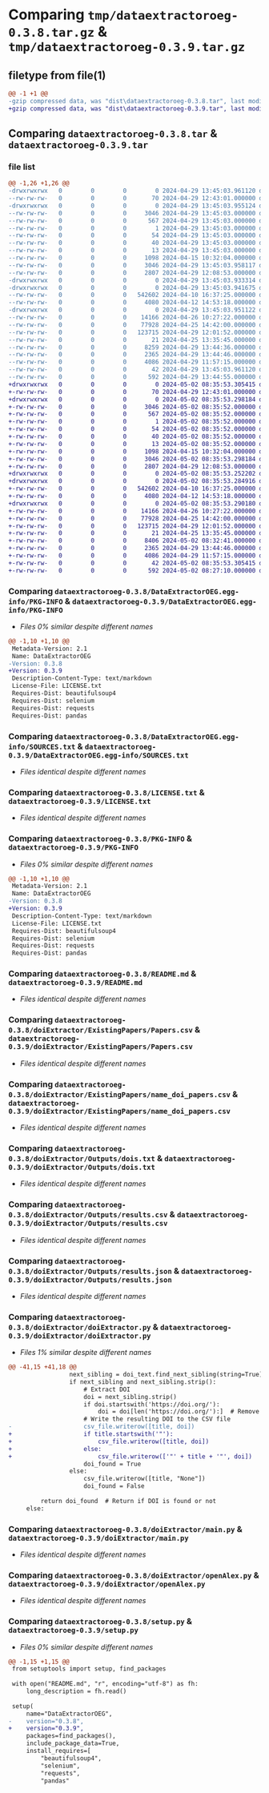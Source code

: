 # Comparing `tmp/dataextractoroeg-0.3.8.tar.gz` & `tmp/dataextractoroeg-0.3.9.tar.gz`

## filetype from file(1)

```diff
@@ -1 +1 @@
-gzip compressed data, was "dist\dataextractoroeg-0.3.8.tar", last modified: Mon Apr 29 13:45:03 2024, max compression
+gzip compressed data, was "dist\dataextractoroeg-0.3.9.tar", last modified: Thu May  2 08:35:53 2024, max compression
```

## Comparing `dataextractoroeg-0.3.8.tar` & `dataextractoroeg-0.3.9.tar`

### file list

```diff
@@ -1,26 +1,26 @@
-drwxrwxrwx   0        0        0        0 2024-04-29 13:45:03.961120 dataextractoroeg-0.3.8/
--rw-rw-rw-   0        0        0       70 2024-04-29 12:43:01.000000 dataextractoroeg-0.3.8/.gitignore
-drwxrwxrwx   0        0        0        0 2024-04-29 13:45:03.955124 dataextractoroeg-0.3.8/DataExtractorOEG.egg-info/
--rw-rw-rw-   0        0        0     3046 2024-04-29 13:45:03.000000 dataextractoroeg-0.3.8/DataExtractorOEG.egg-info/PKG-INFO
--rw-rw-rw-   0        0        0      567 2024-04-29 13:45:03.000000 dataextractoroeg-0.3.8/DataExtractorOEG.egg-info/SOURCES.txt
--rw-rw-rw-   0        0        0        1 2024-04-29 13:45:03.000000 dataextractoroeg-0.3.8/DataExtractorOEG.egg-info/dependency_links.txt
--rw-rw-rw-   0        0        0       54 2024-04-29 13:45:03.000000 dataextractoroeg-0.3.8/DataExtractorOEG.egg-info/entry_points.txt
--rw-rw-rw-   0        0        0       40 2024-04-29 13:45:03.000000 dataextractoroeg-0.3.8/DataExtractorOEG.egg-info/requires.txt
--rw-rw-rw-   0        0        0       13 2024-04-29 13:45:03.000000 dataextractoroeg-0.3.8/DataExtractorOEG.egg-info/top_level.txt
--rw-rw-rw-   0        0        0     1098 2024-04-15 10:32:04.000000 dataextractoroeg-0.3.8/LICENSE.txt
--rw-rw-rw-   0        0        0     3046 2024-04-29 13:45:03.958117 dataextractoroeg-0.3.8/PKG-INFO
--rw-rw-rw-   0        0        0     2807 2024-04-29 12:08:53.000000 dataextractoroeg-0.3.8/README.md
-drwxrwxrwx   0        0        0        0 2024-04-29 13:45:03.933314 dataextractoroeg-0.3.8/doiExtractor/
-drwxrwxrwx   0        0        0        0 2024-04-29 13:45:03.941675 dataextractoroeg-0.3.8/doiExtractor/ExistingPapers/
--rw-rw-rw-   0        0        0   542602 2024-04-10 16:37:25.000000 dataextractoroeg-0.3.8/doiExtractor/ExistingPapers/Papers.csv
--rw-rw-rw-   0        0        0     4080 2024-04-12 14:53:18.000000 dataextractoroeg-0.3.8/doiExtractor/ExistingPapers/name_doi_papers.csv
-drwxrwxrwx   0        0        0        0 2024-04-29 13:45:03.951122 dataextractoroeg-0.3.8/doiExtractor/Outputs/
--rw-rw-rw-   0        0        0    14166 2024-04-26 10:27:22.000000 dataextractoroeg-0.3.8/doiExtractor/Outputs/dois.txt
--rw-rw-rw-   0        0        0    77928 2024-04-25 14:42:00.000000 dataextractoroeg-0.3.8/doiExtractor/Outputs/results.csv
--rw-rw-rw-   0        0        0   123715 2024-04-29 12:01:52.000000 dataextractoroeg-0.3.8/doiExtractor/Outputs/results.json
--rw-rw-rw-   0        0        0       21 2024-04-25 13:35:45.000000 dataextractoroeg-0.3.8/doiExtractor/__init__.py
--rw-rw-rw-   0        0        0     8259 2024-04-29 13:44:36.000000 dataextractoroeg-0.3.8/doiExtractor/doiExtractor.py
--rw-rw-rw-   0        0        0     2365 2024-04-29 13:44:46.000000 dataextractoroeg-0.3.8/doiExtractor/main.py
--rw-rw-rw-   0        0        0     4086 2024-04-29 11:57:15.000000 dataextractoroeg-0.3.8/doiExtractor/openAlex.py
--rw-rw-rw-   0        0        0       42 2024-04-29 13:45:03.961120 dataextractoroeg-0.3.8/setup.cfg
--rw-rw-rw-   0        0        0      592 2024-04-29 13:44:55.000000 dataextractoroeg-0.3.8/setup.py
+drwxrwxrwx   0        0        0        0 2024-05-02 08:35:53.305415 dataextractoroeg-0.3.9/
+-rw-rw-rw-   0        0        0       70 2024-04-29 12:43:01.000000 dataextractoroeg-0.3.9/.gitignore
+drwxrwxrwx   0        0        0        0 2024-05-02 08:35:53.298184 dataextractoroeg-0.3.9/DataExtractorOEG.egg-info/
+-rw-rw-rw-   0        0        0     3046 2024-05-02 08:35:52.000000 dataextractoroeg-0.3.9/DataExtractorOEG.egg-info/PKG-INFO
+-rw-rw-rw-   0        0        0      567 2024-05-02 08:35:52.000000 dataextractoroeg-0.3.9/DataExtractorOEG.egg-info/SOURCES.txt
+-rw-rw-rw-   0        0        0        1 2024-05-02 08:35:52.000000 dataextractoroeg-0.3.9/DataExtractorOEG.egg-info/dependency_links.txt
+-rw-rw-rw-   0        0        0       54 2024-05-02 08:35:52.000000 dataextractoroeg-0.3.9/DataExtractorOEG.egg-info/entry_points.txt
+-rw-rw-rw-   0        0        0       40 2024-05-02 08:35:52.000000 dataextractoroeg-0.3.9/DataExtractorOEG.egg-info/requires.txt
+-rw-rw-rw-   0        0        0       13 2024-05-02 08:35:52.000000 dataextractoroeg-0.3.9/DataExtractorOEG.egg-info/top_level.txt
+-rw-rw-rw-   0        0        0     1098 2024-04-15 10:32:04.000000 dataextractoroeg-0.3.9/LICENSE.txt
+-rw-rw-rw-   0        0        0     3046 2024-05-02 08:35:53.298184 dataextractoroeg-0.3.9/PKG-INFO
+-rw-rw-rw-   0        0        0     2807 2024-04-29 12:08:53.000000 dataextractoroeg-0.3.9/README.md
+drwxrwxrwx   0        0        0        0 2024-05-02 08:35:53.252202 dataextractoroeg-0.3.9/doiExtractor/
+drwxrwxrwx   0        0        0        0 2024-05-02 08:35:53.284916 dataextractoroeg-0.3.9/doiExtractor/ExistingPapers/
+-rw-rw-rw-   0        0        0   542602 2024-04-10 16:37:25.000000 dataextractoroeg-0.3.9/doiExtractor/ExistingPapers/Papers.csv
+-rw-rw-rw-   0        0        0     4080 2024-04-12 14:53:18.000000 dataextractoroeg-0.3.9/doiExtractor/ExistingPapers/name_doi_papers.csv
+drwxrwxrwx   0        0        0        0 2024-05-02 08:35:53.290180 dataextractoroeg-0.3.9/doiExtractor/Outputs/
+-rw-rw-rw-   0        0        0    14166 2024-04-26 10:27:22.000000 dataextractoroeg-0.3.9/doiExtractor/Outputs/dois.txt
+-rw-rw-rw-   0        0        0    77928 2024-04-25 14:42:00.000000 dataextractoroeg-0.3.9/doiExtractor/Outputs/results.csv
+-rw-rw-rw-   0        0        0   123715 2024-04-29 12:01:52.000000 dataextractoroeg-0.3.9/doiExtractor/Outputs/results.json
+-rw-rw-rw-   0        0        0       21 2024-04-25 13:35:45.000000 dataextractoroeg-0.3.9/doiExtractor/__init__.py
+-rw-rw-rw-   0        0        0     8406 2024-05-02 08:32:41.000000 dataextractoroeg-0.3.9/doiExtractor/doiExtractor.py
+-rw-rw-rw-   0        0        0     2365 2024-04-29 13:44:46.000000 dataextractoroeg-0.3.9/doiExtractor/main.py
+-rw-rw-rw-   0        0        0     4086 2024-04-29 11:57:15.000000 dataextractoroeg-0.3.9/doiExtractor/openAlex.py
+-rw-rw-rw-   0        0        0       42 2024-05-02 08:35:53.305415 dataextractoroeg-0.3.9/setup.cfg
+-rw-rw-rw-   0        0        0      592 2024-05-02 08:27:10.000000 dataextractoroeg-0.3.9/setup.py
```

### Comparing `dataextractoroeg-0.3.8/DataExtractorOEG.egg-info/PKG-INFO` & `dataextractoroeg-0.3.9/DataExtractorOEG.egg-info/PKG-INFO`

 * *Files 0% similar despite different names*

```diff
@@ -1,10 +1,10 @@
 Metadata-Version: 2.1
 Name: DataExtractorOEG
-Version: 0.3.8
+Version: 0.3.9
 Description-Content-Type: text/markdown
 License-File: LICENSE.txt
 Requires-Dist: beautifulsoup4
 Requires-Dist: selenium
 Requires-Dist: requests
 Requires-Dist: pandas
```

### Comparing `dataextractoroeg-0.3.8/DataExtractorOEG.egg-info/SOURCES.txt` & `dataextractoroeg-0.3.9/DataExtractorOEG.egg-info/SOURCES.txt`

 * *Files identical despite different names*

### Comparing `dataextractoroeg-0.3.8/LICENSE.txt` & `dataextractoroeg-0.3.9/LICENSE.txt`

 * *Files identical despite different names*

### Comparing `dataextractoroeg-0.3.8/PKG-INFO` & `dataextractoroeg-0.3.9/PKG-INFO`

 * *Files 0% similar despite different names*

```diff
@@ -1,10 +1,10 @@
 Metadata-Version: 2.1
 Name: DataExtractorOEG
-Version: 0.3.8
+Version: 0.3.9
 Description-Content-Type: text/markdown
 License-File: LICENSE.txt
 Requires-Dist: beautifulsoup4
 Requires-Dist: selenium
 Requires-Dist: requests
 Requires-Dist: pandas
```

### Comparing `dataextractoroeg-0.3.8/README.md` & `dataextractoroeg-0.3.9/README.md`

 * *Files identical despite different names*

### Comparing `dataextractoroeg-0.3.8/doiExtractor/ExistingPapers/Papers.csv` & `dataextractoroeg-0.3.9/doiExtractor/ExistingPapers/Papers.csv`

 * *Files identical despite different names*

### Comparing `dataextractoroeg-0.3.8/doiExtractor/ExistingPapers/name_doi_papers.csv` & `dataextractoroeg-0.3.9/doiExtractor/ExistingPapers/name_doi_papers.csv`

 * *Files identical despite different names*

### Comparing `dataextractoroeg-0.3.8/doiExtractor/Outputs/dois.txt` & `dataextractoroeg-0.3.9/doiExtractor/Outputs/dois.txt`

 * *Files identical despite different names*

### Comparing `dataextractoroeg-0.3.8/doiExtractor/Outputs/results.csv` & `dataextractoroeg-0.3.9/doiExtractor/Outputs/results.csv`

 * *Files identical despite different names*

### Comparing `dataextractoroeg-0.3.8/doiExtractor/Outputs/results.json` & `dataextractoroeg-0.3.9/doiExtractor/Outputs/results.json`

 * *Files identical despite different names*

### Comparing `dataextractoroeg-0.3.8/doiExtractor/doiExtractor.py` & `dataextractoroeg-0.3.9/doiExtractor/doiExtractor.py`

 * *Files 1% similar despite different names*

```diff
@@ -41,15 +41,18 @@
                 next_sibling = doi_text.find_next_sibling(string=True)
                 if next_sibling and next_sibling.strip():
                     # Extract DOI
                     doi = next_sibling.strip()
                     if doi.startswith('https://doi.org/'):
                         doi = doi[len('https://doi.org/'):]  # Remove "https://doi.org/" from the beginning if present
                     # Write the resulting DOI to the CSV file
-                    csv_file.writerow([title, doi])
+                    if title.startswith('"'):
+                        csv_file.writerow([title, doi])
+                    else:
+                        csv_file.writerow(['"' + title + '"', doi])
                     doi_found = True
                 else:
                     csv_file.writerow([title, "None"])
                     doi_found = False
                     
         return doi_found  # Return if DOI is found or not
     else:
```

### Comparing `dataextractoroeg-0.3.8/doiExtractor/main.py` & `dataextractoroeg-0.3.9/doiExtractor/main.py`

 * *Files identical despite different names*

### Comparing `dataextractoroeg-0.3.8/doiExtractor/openAlex.py` & `dataextractoroeg-0.3.9/doiExtractor/openAlex.py`

 * *Files identical despite different names*

### Comparing `dataextractoroeg-0.3.8/setup.py` & `dataextractoroeg-0.3.9/setup.py`

 * *Files 0% similar despite different names*

```diff
@@ -1,15 +1,15 @@
 from setuptools import setup, find_packages
 
 with open("README.md", "r", encoding="utf-8") as fh:
     long_description = fh.read()
 
 setup(
     name="DataExtractorOEG",
-    version="0.3.8",
+    version="0.3.9",
     packages=find_packages(),
     include_package_data=True,
     install_requires=[
         "beautifulsoup4",
         "selenium",
         "requests",
         "pandas"
```

